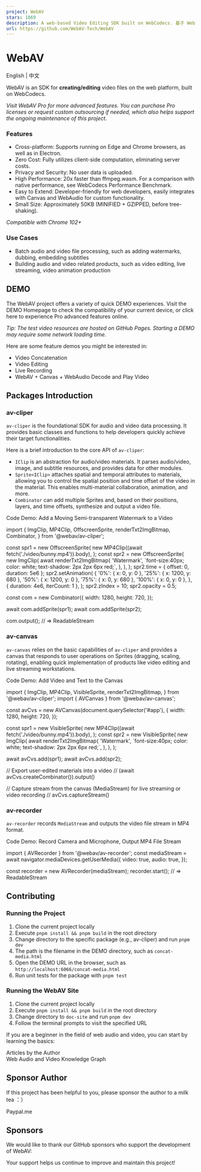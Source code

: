 ```yaml
---
project: WebAV
stars: 1869
description: A web-based Video Editing SDK built on WebCodecs. 基于 WebCodecs 构建的网页视频编辑 SDK。
url: https://github.com/WebAV-Tech/WebAV
---
```


WebAV
=====

English | 中文

WebAV is an SDK for **creating/editing** video files on the web platform, built on WebCodecs.

_Visit WebAV Pro for more advanced features. You can purchase Pro licenses or request custom outsourcing if needed, which also helps support the ongoing maintenance of this project._

### Features

-   Cross-platform: Supports running on Edge and Chrome browsers, as well as in Electron.
-   Zero Cost: Fully utilizes client-side computation, eliminating server costs.
-   Privacy and Security: No user data is uploaded.
-   High Performance: 20x faster than ffmpeg.wasm. For a comparison with native performance, see WebCodecs Performance Benchmark.
-   Easy to Extend: Developer-friendly for web developers, easily integrates with Canvas and WebAudio for custom functionality.
-   Small Size: Approximately 50KB (MINIFIED + GZIPPED, before tree-shaking).

_Compatible with Chrome 102+_

### Use Cases

-   Batch audio and video file processing, such as adding watermarks, dubbing, embedding subtitles
-   Building audio and video related products, such as video editing, live streaming, video animation production

DEMO
----

The WebAV project offers a variety of quick DEMO experiences. Visit the DEMO Homepage to check the compatibility of your current device, or click here to experience Pro advanced features online.

_Tip: The test video resources are hosted on GitHub Pages. Starting a DEMO may require some network loading time._

Here are some feature demos you might be interested in:

-   Video Concatenation
-   Video Editing
-   Live Recording
-   WebAV + Canvas + WebAudio Decode and Play Video

Packages Introduction
---------------------

### av-cliper

`av-cliper` is the foundational SDK for audio and video data processing. It provides basic classes and functions to help developers quickly achieve their target functionalities.

Here is a brief introduction to the core API of `av-cliper`:

-   `IClip` is an abstraction for audio/video materials. It parses audio/video, image, and subtitle resources, and provides data for other modules.
-   `Sprite<IClip>` attaches spatial and temporal attributes to materials, allowing you to control the spatial position and time offset of the video in the material. This enables multi-material collaboration, animation, and more.
-   `Combinator` can add multiple Sprites and, based on their positions, layers, and time offsets, synthesize and output a video file.

Code Demo: Add a Moving Semi-transparent Watermark to a Video

import {
  ImgClip,
  MP4Clip,
  OffscreenSprite,
  renderTxt2ImgBitmap,
  Combinator,
} from '@webav/av-cliper';

const spr1 \= new OffscreenSprite(
  new MP4Clip((await fetch('./video/bunny.mp4')).body),
);
const spr2 \= new OffscreenSprite(
  new ImgClip(
    await renderTxt2ImgBitmap(
      'Watermark',
      \`font-size:40px; color: white; text-shadow: 2px 2px 6px red;\`,
    ),
  ),
);
spr2.time \= { offset: 0, duration: 5e6 };
spr2.setAnimation(
  {
    '0%': { x: 0, y: 0 },
    '25%': { x: 1200, y: 680 },
    '50%': { x: 1200, y: 0 },
    '75%': { x: 0, y: 680 },
    '100%': { x: 0, y: 0 },
  },
  { duration: 4e6, iterCount: 1 },
);
spr2.zIndex \= 10;
spr2.opacity \= 0.5;

const com \= new Combinator({
  width: 1280,
  height: 720,
});

await com.addSprite(spr1);
await com.addSprite(spr2);

com.output(); // => ReadableStream

### av-canvas

`av-canvas` relies on the basic capabilities of `av-cliper` and provides a canvas that responds to user operations on Sprites (dragging, scaling, rotating), enabling quick implementation of products like video editing and live streaming workstations.

Code Demo: Add Video and Text to the Canvas

import {
  ImgClip,
  MP4Clip,
  VisibleSprite,
  renderTxt2ImgBitmap,
} from '@webav/av-cliper';
import { AVCanvas } from '@webav/av-canvas';

const avCvs \= new AVCanvas(document.querySelector('#app'), {
  width: 1280,
  height: 720,
});

const spr1 \= new VisibleSprite(
  new MP4Clip((await fetch('./video/bunny.mp4')).body),
);
const spr2 \= new VisibleSprite(
  new ImgClip(
    await renderTxt2ImgBitmap(
      'Watermark',
      \`font-size:40px; color: white; text-shadow: 2px 2px 6px red;\`,
    ),
  ),
);

await avCvs.add(spr1);
await avCvs.add(spr2);

// Export user-edited materials into a video
// (await avCvs.createCombinator()).output()

// Capture stream from the canvas (MediaStream) for live streaming or video recording
// avCvs.captureStream()

### av-recorder

`av-recorder` records `MediaStream` and outputs the video file stream in MP4 format.

Code Demo: Record Camera and Microphone, Output MP4 File Stream

import { AVRecorder } from '@webav/av-recorder';
const mediaStream \= await navigator.mediaDevices.getUserMedia({
  video: true,
  audio: true,
});

const recorder \= new AVRecorder(mediaStream);
recorder.start(); // => ReadableStream

Contributing
------------

### Running the Project

1.  Clone the current project locally
2.  Execute `pnpm install && pnpm build` in the root directory
3.  Change directory to the specific package (e.g., av-cliper) and run `pnpm dev`
4.  The path is the filename in the DEMO directory, such as `concat-media.html`
5.  Open the DEMO URL in the browser, such as `http://localhost:6066/concat-media.html`
6.  Run unit tests for the package with `pnpm test`

### Running the WebAV Site

1.  Clone the current project locally
2.  Execute `pnpm install && pnpm build` in the root directory
3.  Change directory to `doc-site` and run `pnpm dev`
4.  Follow the terminal prompts to visit the specified URL

If you are a beginner in the field of web audio and video, you can start by learning the basics:

Articles by the Author  
Web Audio and Video Knowledge Graph

Sponsor Author
--------------

If this project has been helpful to you, please sponsor the author to a milk tea ：）

Paypal.me

Sponsors
--------

We would like to thank our GitHub sponsors who support the development of WebAV:

Your support helps us continue to improve and maintain this project!
